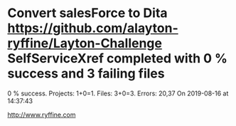 # Convert salesForce to Dita https://github.com/alayton-ryffine/Layton-Challenge SelfServiceXref completed with 0 % success and 3 failing files

0 % success. Projects: 1+0=1.  Files: 3+0=3. Errors: 20,37  On 2019-08-16 at 14:37:43





http://www.ryffine.com
